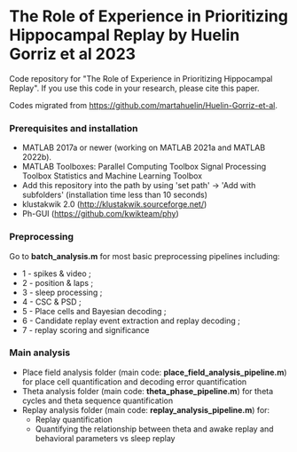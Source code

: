# The Role of Experience in Prioritizing Hippocampal Replay by Huelin Gorriz et al 2023

Code repository for "The Role of Experience in Prioritizing Hippocampal Replay". If you use this code in your research, please cite this paper.

Codes migrated from https://github.com/martahuelin/Huelin-Gorriz-et-al. 


### Prerequisites and installation
- MATLAB 2017a or newer (working on MATLAB 2021a and MATLAB 2022b).
- MATLAB Toolboxes:
    Parallel Computing Toolbox
    Signal Processing Toolbox
    Statistics and Machine Learning Toolbox
- Add this repository into the path by using 'set path' -> 'Add with subfolders' (installation time less than 10 seconds)
- klustakwik 2.0 (http://klustakwik.sourceforge.net/)
- Ph-GUI (https://github.com/kwikteam/phy)

### Preprocessing  
Go to **batch_analysis.m** for most basic preprocessing pipelines including:
- 1 - spikes & video ;
- 2 - position & laps ;
- 3 - sleep processing ;
- 4 - CSC & PSD ;
- 5 - Place cells and Bayesian decoding ;
- 6 - Candidate replay event extraction and replay decoding ;
- 7 - replay scoring and significance

### Main analysis
- Place field analysis folder (main code: **place_field_analysis_pipeline.m**) for place cell quantification and decoding error quantification
- Theta analysis folder (main code: **theta_phase_pipeline.m**) for theta cycles and theta sequence quantification
- Replay analysis folder (main code: **replay_analysis_pipeline.m**) for:
  - Replay quantification
  - Quantifying the relationship between theta and awake replay and behavioral parameters vs sleep replay
